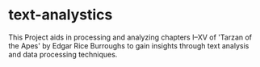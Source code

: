 # text-analystics
This Project aids in processing and analyzing chapters I–XV of 'Tarzan of the Apes' by Edgar Rice Burroughs to gain insights through text analysis and data processing techniques.
